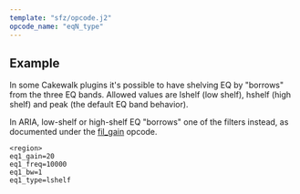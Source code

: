 ```yaml
---
template: "sfz/opcode.j2"
opcode_name: "eqN_type"
---
```

## Example

In some Cakewalk plugins it's possible to have shelving EQ by "borrows"
from the three EQ bands.
Allowed values are lshelf (low shelf), hshelf (high shelf) and peak
(the default EQ band behavior).

In ARIA, low-shelf or high-shelf EQ "borrows" one of the filters instead,
as documented under the [fil_gain] opcode.

```sfz
<region>
eq1_gain=20
eq1_freq=10000
eq1_bw=1
eq1_type=lshelf
```


[fil_gain]: fil_gain.md
